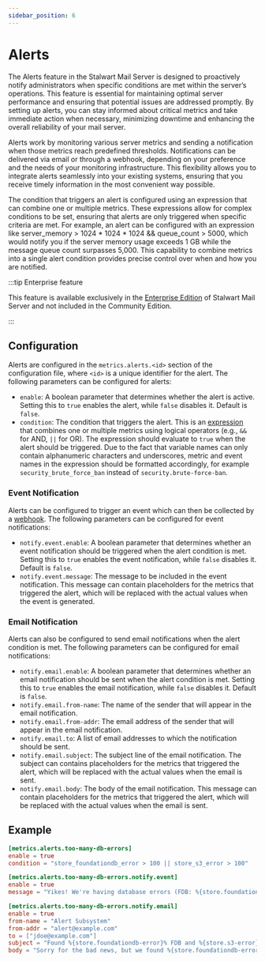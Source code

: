 ```yaml
---
sidebar_position: 6
---
```


# Alerts

The Alerts feature in the Stalwart Mail Server is designed to proactively notify administrators when specific conditions are met within the server’s operations. This feature is essential for maintaining optimal server performance and ensuring that potential issues are addressed promptly. By setting up alerts, you can stay informed about critical metrics and take immediate action when necessary, minimizing downtime and enhancing the overall reliability of your mail server.

Alerts work by monitoring various server metrics and sending a notification when those metrics reach predefined thresholds. Notifications can be delivered via email or through a webhook, depending on your preference and the needs of your monitoring infrastructure. This flexibility allows you to integrate alerts seamlessly into your existing systems, ensuring that you receive timely information in the most convenient way possible.

The condition that triggers an alert is configured using an expression that can combine one or multiple metrics. These expressions allow for complex conditions to be set, ensuring that alerts are only triggered when specific criteria are met. For example, an alert can be configured with an expression like server_memory > 1024 * 1024 * 1024 && queue_count > 5000, which would notify you if the server memory usage exceeds 1 GB while the message queue count surpasses 5,000. This capability to combine metrics into a single alert condition provides precise control over when and how you are notified.

:::tip Enterprise feature

This feature is available exclusively in the [Enterprise Edition](/docs/server/enterprise) of Stalwart Mail Server and not included in the Community Edition.

:::

## Configuration

Alerts are configured in the `metrics.alerts.<id>` section of the configuration file, where `<id>` is a unique identifier for the alert. The following parameters can be configured for alerts:

- `enable`: A boolean parameter that determines whether the alert is active. Setting this to `true` enables the alert, while `false` disables it. Default is `false`.
- `condition`: The condition that triggers the alert. This is an [expression](/docs/configuration/expressions/overview) that combines one or multiple metrics using logical operators (e.g., `&&` for AND, `||` for OR). The expression should evaluate to `true` when the alert should be triggered. Due to the fact that variable names can only contain alphanumeric characters and underscores, metric and event names in the expression should be formatted accordingly, for example `security_brute_force_ban` instead of `security.brute-force-ban`.

### Event Notification

Alerts can be configured to trigger an event which can then be collected by a [webhook](/docs/telemetry/webhooks). The following parameters can be configured for event notifications:

- `notify.event.enable`: A boolean parameter that determines whether an event notification should be triggered when the alert condition is met. Setting this to `true` enables the event notification, while `false` disables it. Default is `false`.
- `notify.event.message`: The message to be included in the event notification. This message can contain placeholders for the metrics that triggered the alert, which will be replaced with the actual values when the event is generated.

### Email Notification

Alerts can also be configured to send email notifications when the alert condition is met. The following parameters can be configured for email notifications:

- `notify.email.enable`: A boolean parameter that determines whether an email notification should be sent when the alert condition is met. Setting this to `true` enables the email notification, while `false` disables it. Default is `false`.
- `notify.email.from-name`: The name of the sender that will appear in the email notification.
- `notify.email.from-addr`: The email address of the sender that will appear in the email notification.
- `notify.email.to`: A list of email addresses to which the notification should be sent.
- `notify.email.subject`: The subject line of the email notification. The subject can contains placeholders for the metrics that triggered the alert, which will be replaced with the actual values when the email is sent.
- `notify.email.body`: The body of the email notification. This message can contain placeholders for the metrics that triggered the alert, which will be replaced with the actual values when the email is sent.

## Example

```toml
[metrics.alerts.too-many-db-errors]
enable = true
condition = "store_foundationdb_error > 100 || store_s3_error > 100"

[metrics.alerts.too-many-db-errors.notify.event]
enable = true
message = "Yikes! We're having database errors (FDB: %{store.foundationdb-error}%, S3: %{store.s3-error}% )"

[metrics.alerts.too-many-db-errors.notify.email]
enable = true
from-name = "Alert Subsystem"
from-addr = "alert@example.com"
to = ["jdoe@example.com"]
subject = "Found %{store.foundationdb-error}% FDB and %{store.s3-error}% S3 errors"
body = "Sorry for the bad news, but we found %{store.foundationdb-error}% FDB and %{store.s3-error}% S3 errors."
```
